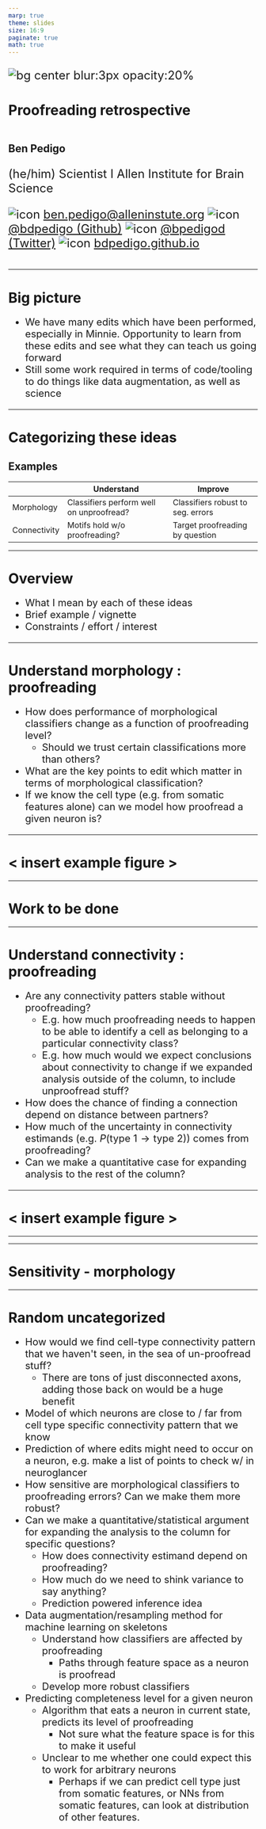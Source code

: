 ```yaml
---
marp: true
theme: slides
size: 16:9
paginate: true
math: true
---
```


<!-- _paginate: false -->

![bg center blur:3px opacity:20%](https://raw.githubusercontent.com/bdpedigo/talks/main/docs/images/background.svg)

<style scoped>
p {
    font-size: 24px;
}
</style>

# Proofreading retrospective

<div class="columns">
<div>

## Ben Pedigo

(he/him)
Scientist I
Allen Institute for Brain Science

![icon](https://raw.githubusercontent.com/bdpedigo/talks/main/docs/images/icons/email.png) [ben.pedigo@alleninstute.org](mailto:ben.pedigo@alleninstitute.org)
![icon](https://raw.githubusercontent.com/bdpedigo/talks/main/docs/images/icons/github.png) [@bdpedigo (Github)](https://github.com/bdpedigo)
![icon](https://raw.githubusercontent.com/bdpedigo/talks/main/docs/images/icons/twitter.png) [@bpedigod (Twitter)](https://twitter.com/bpedigod)
![icon](https://raw.githubusercontent.com/bdpedigo/talks/main/docs/images/icons/web.png) [bdpedigo.github.io](https://bdpedigo.github.io/)

</div>
<div>

<!-- ### These slides at:  -->

<!-- [bdpedigo.github.io/talks/aibs.html](https://bdpedigo.github.io/talks/aibs.html) -->

</div>
</div>

---

# Big picture

- We have many edits which have been performed, especially in Minnie. Opportunity to learn from these edits and see what they can teach us going forward
- Still some work required in terms of code/tooling to do things like data augmentation, as well as science

---

# Categorizing these ideas

## Examples

|              | Understand                               | Improve                           |
| ------------ | ---------------------------------------- | --------------------------------- |
| Morphology   | Classifiers perform well on unproofread? | Classifiers robust to seg. errors |
| Connectivity | Motifs hold w/o proofreading?            | Target proofreading by question   |

---

# Overview

- What I mean by each of these ideas
- Brief example / vignette
- Constraints / effort / interest

---

# Understand morphology : proofreading

- How does performance of morphological classifiers change as a function of proofreading level?
  - Should we trust certain classifications more than others?
- What are the key points to edit which matter in terms of morphological classification?
- If we know the cell type (e.g. from somatic features alone) can we model how proofread a given neuron is?

---

# < insert example figure >

---

# Work to be done

---

# Understand connectivity : proofreading

- Are any connectivity patters stable without proofreading?
  - E.g. how much proofreading needs to happen to be able to identify a cell as belonging to a particular connectivity class?
  - E.g. how much would we expect conclusions about connectivity to change if we expanded analysis outside of the column, to include unproofread stuff?
- How does the chance of finding a connection depend on distance between partners?
- How much of the uncertainty in connectivity estimands (e.g. $P(\text{type 1} \rightarrow \text{type 2})$) comes from proofreading?
- Can we make a quantitative case for expanding analysis to the rest of the column?

---

# < insert example figure >

---

---

# Sensitivity - morphology

---

# Random uncategorized

<style scoped>

ul {
    font-size: 20px;
}

</style>

- How would we find cell-type connectivity pattern that we haven't seen, in the sea of
  un-proofread stuff?
  - There are tons of just disconnected axons, adding those back on would be a huge
    benefit
- Model of which neurons are close to / far from cell type specific connectivity pattern that we know
- Prediction of where edits might need to occur on a neuron, e.g. make a list of points to check w/ in neuroglancer
- How sensitive are morphological classifiers to proofreading errors? Can we make them more robust?
- Can we make a quantitative/statistical argument for expanding the analysis to the column for specific questions?
  - How does connectivity estimand depend on proofreading?
  - How much do we need to shink variance to say anything?
  - Prediction powered inference idea
- Data augmentation/resampling method for machine learning on skeletons
  - Understand how classifiers are affected by proofreading
    - Paths through feature space as a neuron is proofread
  - Develop more robust classifiers
- Predicting completeness level for a given neuron
  - Algorithm that eats a neuron in current state, predicts its level of proofreading
    - Not sure what the feature space is for this to make it useful
  - Unclear to me whether one could expect this to work for arbitrary neurons
    - Perhaps if we can predict cell type just from somatic features, or NNs from somatic features, can look at distribution of other features.

